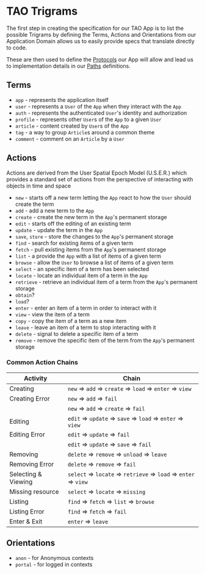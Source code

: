 # TAO Trigrams

The first step in creating the specification for our TAO App is to list the possible Trigrams by
defining the Terms, Actions and Orientations from our Application Domain allows us to easily
provide specs that translate directly to code.

These are then used to define the [Protocols](PROTOCOLS.md) our App will allow and lead us to
implementation details in our [Paths](PATHS.md) definitions.

## Terms

- `app` - represents the application itself
- `user` - represents a `User` of the `App` when they interact with the `App`
- `auth` - represents the authenticated `User`'s identity and authorization
- `profile` - represents other `User`s of the `App` to a given `User`
- `article` - content created by `User`s of the `App`
- `tag` - a way to group `Article`s around a common theme
- `comment` - comment on an `Article` by a `User`

## Actions

Actions are derived from the User Spatial Epoch Model (U.S.E.R.) which provides a standard set of actions
from the perspective of interacting with objects in time and space

- `new` - starts off a new term letting the `App` react to how the `User` should create the term
- `add` - add a new term to the `App`
- `create` - create the new term in the `App`'s permanent storage
- `edit` - starts off the editing of an existing term
- `update` - update the term in the `App`
- `save`, `store` - store the changes to the `App`'s permanent storage
- `find` - search for existing items of a given term
- `fetch` - pull existing items from the `App`'s permanent storage
- `list` - a provide the `App` with a list of items of a given term
- `browse` - allow the `User` to browse a list of items of a given term
- `select` - an specific item of a term has been selected
- `locate` - locate an individual item of a term in the `App`
- `retrieve` - retrieve an individual item of a term from the `App`'s permanent storage
- `obtain`?
- `load`?
- `enter` - enter an item of a term in order to interact with it
- `view` - view the item of a term
- `copy` - copy the item of a term as a new item
- `leave` - leave an item of a term to stop interacting with it
- `delete` - signal to delete a specific item of a term
- `remove` - remove the specific item of the term from the `App`'s permanent storage

### Common Action Chains

| Activity            | Chain                                                             |
| ------------------- | ----------------------------------------------------------------- |
| Creating            | `new` => `add` => `create` => `load` => `enter` => `view`         |
| Creating Error      | `new` => `add` => `fail`                                          |
|                     | `new` => `add` => `create` => `fail`                              |
| Editing             | `edit` => `update` => `save` => `load` => `enter` => `view`       |
| Editing Error       | `edit` => `update` => `fail`                                      |
|                     | `edit` => `update` => `save` => `fail`                            |
| Removing            | `delete` => `remove` => `unload` => `leave`                       |
| Removing Error      | `delete` => `remove` => `fail`                                    |
| Selecting & Viewing | `select` => `locate` => `retrieve` => `load` => `enter` => `view` |
| Missing resource    | `select` => `locate` => `missing`                                 |
| Listing             | `find` => `fetch` => `list` => `browse`                           |
| Listing Error       | `find` => `fetch` => `fail`                                       |
| Enter & Exit        | `enter` => `leave`                                                |

## Orientations

- `anon` - for Anonymous contexts
- `portal` - for logged in contexts
